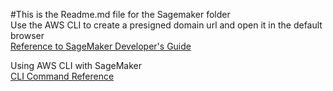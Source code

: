 #This is the Readme.md file for the Sagemaker folder  
Use the AWS CLI to create a presigned domain url and open it in the default browser  
[Reference to SageMaker Developer's Guide](https://docs.aws.amazon.com/sagemaker/latest/dg/studio-updated-launch.html)  

Using AWS CLI with SageMaker  
[CLI Command Reference](https://docs.aws.amazon.com/cli/latest/reference/sagemaker/#cli-aws-sagemaker)

